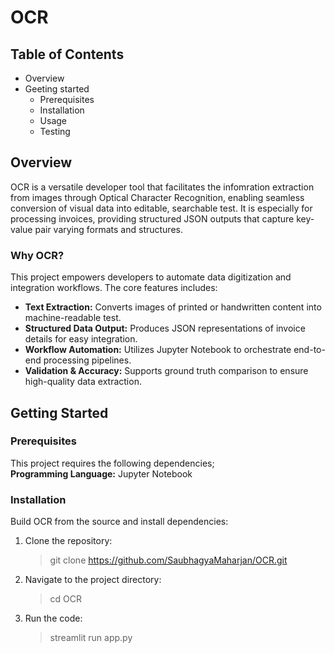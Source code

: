 # OCR

## Table of Contents

- Overview
- Geeting started
  - Prerequisites
  - Installation
  - Usage
  - Testing

## Overview

OCR is a versatile developer tool that facilitates the infomration extraction from images through Optical Character Recognition, enabling seamless conversion of visual data into editable, searchable test.
It is especially for processing invoices, providing structured JSON outputs that capture key-value pair varying formats and structures.

### Why OCR?

This project empowers developers to automate data digitization and integration workflows. The core features includes:

- **Text Extraction:** Converts images of printed or handwritten content into machine-readable test.
- **Structured Data Output:** Produces JSON representations of invoice details for easy integration.
- **Workflow Automation:** Utilizes Jupyter Notebook to orchestrate end-to-end processing pipelines.
- **Validation & Accuracy:** Supports ground truth comparison to ensure high-quality data extraction.

## Getting Started

### Prerequisites

This project requires the following dependencies;\
**Programming Language:** Jupyter Notebook

### Installation

Build OCR from the source and install dependencies:

1. Clone the repository:

   > git clone https://github.com/SaubhagyaMaharjan/OCR.git

2. Navigate to the project directory:

   > cd OCR

3. Run the code:
   > streamlit run app.py
